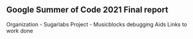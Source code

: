 ## Google Summer of Code 2021 Final report
Organization - Sugarlabs
Project - Musicblocks debugging Aids
Links to work done